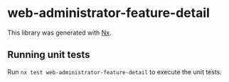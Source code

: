 # web-administrator-feature-detail

This library was generated with [Nx](https://nx.dev).

## Running unit tests

Run `nx test web-administrator-feature-detail` to execute the unit tests.
